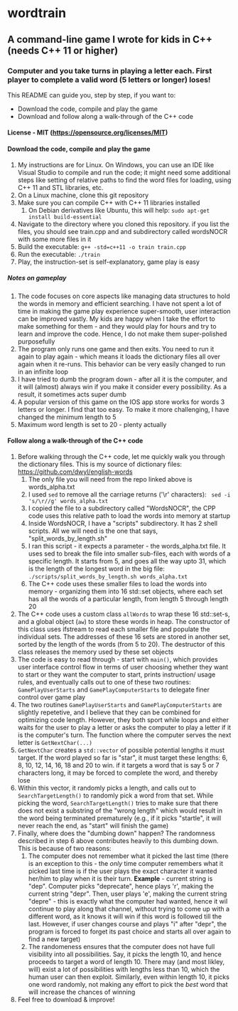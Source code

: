 # wordtrain #
## A command-line game I wrote for kids in C++ (needs C++ 11 or higher) ##
### Computer and you take turns in playing a letter each. First player to complete a valid word (5 letters or longer) loses! ###

This README can guide you, step by step, if you want to:
* Download the code, compile and play the game
* Download and follow along a walk-through of the C++ code

#### License - MIT (https://opensource.org/licenses/MIT) ####

#### Download the code, compile and play the game ####

1. My instructions are for Linux. On Windows, you can use an IDE like Visual Studio to compile and run the code; it might need some additional steps like setting of relative paths to find the word files for loading, using C++ 11 and STL libraries, etc.
2. On a Linux machine, clone this git repository
3. Make sure you can compile C++ with C++ 11 libraries installed
    1. On Debian derivatives like Ubuntu, this will help: `sudo apt-get install build-essential`
4. Navigate to the directory where you cloned this repository. if you list the files, you should see train.cpp and and subdirectory called wordsNOCR with some more files in it
5. Build the executable: `g++ -std=c++11 -o train train.cpp`
6. Run the executable: `./train`
7. Play, the instruction-set is self-explanatory, game play is easy

##### Notes on gameplay #####

1. The code focuses on core aspects like managing data structures to hold the words in memory and efficient searching. I have not spent a lot of time in making the game play experience super-smooth, user interaction can be improved vastly. My kids are happy when I take the effort to make something for them - and they would play for hours and try to learn and improve the code. Hence, I do not make them super-polished purposefully
2. The program only runs one game and then exits. You need to run it again to play again - which means it loads the dictionary files all over again when it re-runs. This behavior can be very easily changed to run in an infinite loop
3. I have tried to dumb the program down - after all it is the computer, and it will (almost) always win if you make it consider every possibility. As a result, it sometimes acts super dumb
4. A popular version of this game on the IOS app store works for words 3 letters or longer. I find that too easy. To make it more challenging, I have changed the minimum length to 5
5. Maximum word length is set to 20 - plenty actually


#### Follow along a walk-through of the C++ code ####

1. Before walking through the C++ code, let me quickly walk you through the dictionary files. This is my source of dictionary files: https://github.com/dwyl/english-words
    1. The only file you will need from the repo linked above is words_alpha.txt
    2. I used `sed` to remove all the carriage returns ('\r' characters): ` sed -i 's/\r//g' words_alpha.txt`
    3. I copied the file to a subdirectory called "WordsNOCR", the CPP code uses this relative path to load the words into memory at startup
    4. Inside WordsNOCR, I have a "scripts" subdirectory. It has 2 shell scripts. All we will need is the one that says, "split_words_by_length.sh"
    5. I ran this script - it expects a parameter - the words_alpha.txt file. It uses sed to break the file into smaller sub-files, each with words of a specific length. It starts from 5, and goes all the way upto 31, which is the length of the longest word in the big file: `./scripts/split_words_by_length.sh words_alpha.txt`
    6. The C++ code uses these smaller files to load the words into memory - organizing them into 16 std::set objects, where each set has all the words of a particular length, from length 5 through length 20
2. The C++ code uses a custom class `allWords` to wrap these 16 std::set-s, and a global object (`aw`) to store these words in heap. The constructor of this class uses ifstream to read each smaller file and populate the individual sets. The addresses of these 16 sets are stored in another set, sorted by the length of the words (from 5 to 20). The destructor of this class releases the memory used by these set objects
3. The code is easy to read through - start with `main()`, which provides user interface control flow in terms of user choosing whether they want to start or they want the computer to start, prints instruction/ usage rules, and eventually calls out to one of these two routines: `GamePlayUserStarts` and `GamePlayComputerStarts` to delegate finer control over game play
4. The two routines `GamePlayUserStarts` and `GamePlayComputerStarts` are slightly repetetive, and I believe that they can be combined for optimizing code length. However, they both sport while loops and either waits for the user to play a letter or asks the computer to play a letter if it is the computer's turn. The function where the computer serves the next letter is `GetNextChar(...)`
5. `GetNextChar` creates a `std::vector` of possible potential lengths it must target. If the word played so far is "star", it must target these lengths: 6, 8, 10, 12, 14, 16, 18 and 20 to win. if it targets a word that is say 5 or 7 characters long, it may be forced to complete the word, and thereby lose
6. Within this vector, it randomly picks a length, and calls out to `SearchTargetLength()` to randomly pick a word from that set. While picking the word, `SearchTargetLength()` tries to make sure that there does not exist a substring of the "wrong length" which would result in the word being terminated prematurely (e.g., if it picks "startle", it will never reach the end, as "start" will finish the game)
7. Finally, where does the "dumbing down" happen? The randomness described in step 6 above contributes heavily to this dumbing down. This is because of two reasons:
    1. The computer does not remember what it picked the last time (there is an exception to this - the *only* time computer remembers what it picked last time is if the user plays the exact character it wanted her/him to play when it is their turn. **Example** - current string is "dep". Computer picks "deprecate", hence plays 'r', making the current string "depr". Then, user plays 'e', making the current string "depre" - this is exactly what the computer had wanted, hence it wil continue to play along that channel, without trying to come up with a different word, as it knows it will win if this word is followed till the last. However, if user changes course and plays "i" after "depr", the program is forced to forget its past choice and starts all over again to find a new target)
    2. The randomeness ensures that the computer does not have full visibility into all possibilities. Say, it picks the length 10, and hence proceeds to target a word of length 10. There may (and most likley, will) exist a lot of possibilities with lengths less than 10, which the human user can then exploit. Similarly, even within length 10, it picks one word randomly, not making any effort to pick the *best* word that will increase the chances of winning
8. Feel free to download & improve!
